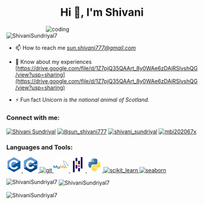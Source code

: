 <h1 align="center">Hi 👋, I'm Shivani</h1>
<!-- <h3 align="center">Driven by curiosity, fueled by challenges, and powered by code</h3> -->

<img align="right" alt="coding" width="400" src="https://cdna.artstation.com/p/assets/images/images/028/102/058/original/pixel-jeff-matrix-s.gif?1593487263">

<p align="left"> <img src="https://komarev.com/ghpvc/?username=ShivaniSundriyal7&label=Profile%20views&color=0e75b6&style=flat" alt="ShivaniSundriyal7
" /> </p>

- 📫 How to reach me *sun.shivani777@gmail.com*

- 📄 Know about my experiences [https://drive.google.com/file/d/1Z7pjQ35QAArt_8y0WAe6zDAjRSlvshQG/view?usp=sharing](https://drive.google.com/file/d/1Z7pjQ35QAArt_8y0WAe6zDAjRSlvshQG/view?usp=sharing)

- ⚡ Fun fact *Unicorn is the national animal of Scotland.*

<h3 align="left">Connect with me:</h3>
<p align="left">
<a href="https://www.linkedin.com/in/shivani-sundriyal-3b88931b2/" target="blank"><img align="center" src="https://raw.githubusercontent.com/rahuldkjain/github-profile-readme-generator/master/src/images/icons/Social/linked-in-alt.svg" alt="Shivani Sundriyal" height="30" width="40" /></a>
<a href="https://www.hackerrank.com/profile/sun_shivani777"><img align="center" src="https://raw.githubusercontent.com/rahuldkjain/github-profile-readme-generator/master/src/images/icons/Social/hackerrank.svg" alt="@sun_shivani777" height="30" width="40" /></a>
<a href="https://leetcode.com/shivani_sundriyal/" target="blank"><img align="center" src="https://raw.githubusercontent.com/rahuldkjain/github-profile-readme-generator/master/src/images/icons/Social/leet-code.svg" alt="shivani_sundriyal" height="30" width="40" /></a>
<a href="https://auth.geeksforgeeks.org/user/mbi202067x/?utm_source=geeksforgeeks&utm_medium=my_profile&utm_campaign=auth_user"><img align="center" src="https://raw.githubusercontent.com/rahuldkjain/github-profile-readme-generator/master/src/images/icons/Social/geeks-for-geeks.svg" alt="mbi202067x" height="30" width="40" /></a>
</p>

<h3 align="left">Languages and Tools:</h3>
<p align="left"> <a href="https://www.cprogramming.com/" target="_blank" rel="noreferrer"> <img src="https://raw.githubusercontent.com/devicons/devicon/master/icons/c/c-original.svg" alt="c" width="40" height="40"/> </a> <a href="https://www.w3schools.com/cpp/" target="_blank" rel="noreferrer"> <img src="https://raw.githubusercontent.com/devicons/devicon/master/icons/cplusplus/cplusplus-original.svg" alt="cplusplus" width="40" height="40"/> </a> <a href="https://git-scm.com/" target="_blank" rel="noreferrer"> <img src="https://www.vectorlogo.zone/logos/git-scm/git-scm-icon.svg" alt="git" width="40" height="40"/> </a> <a href="https://www.mysql.com/" target="_blank" rel="noreferrer"> <img src="https://raw.githubusercontent.com/devicons/devicon/master/icons/mysql/mysql-original-wordmark.svg" alt="mysql" width="40" height="40"/> </a> <a href="https://pandas.pydata.org/" target="_blank" rel="noreferrer"> <img src="https://raw.githubusercontent.com/devicons/devicon/2ae2a900d2f041da66e950e4d48052658d850630/icons/pandas/pandas-original.svg" alt="pandas" width="40" height="40"/> </a> <a href="https://www.python.org" target="_blank" rel="noreferrer"> <img src="https://raw.githubusercontent.com/devicons/devicon/master/icons/python/python-original.svg" alt="python" width="40" height="40"/> </a> <a href="https://scikit-learn.org/" target="_blank" rel="noreferrer"> <img src="https://upload.wikimedia.org/wikipedia/commons/0/05/Scikit_learn_logo_small.svg" alt="scikit_learn" width="40" height="40"/> </a> <a href="https://seaborn.pydata.org/" target="_blank" rel="noreferrer"> <img src="https://seaborn.pydata.org/_images/logo-mark-lightbg.svg" alt="seaborn" width="40" height="40"/> </a> </p>

<p><img align="left" src="https://github-readme-stats.vercel.app/api/top-langs?username=ShivaniSundriyal7&show_icons=true&locale=en&layout=compact" alt="ShivaniSundriyal7" /></p>

<p>&nbsp;<img align="center" src="https://github-readme-stats.vercel.app/api?username=ShivaniSundriyal7&show_icons=true&locale=en" alt="ShivaniSundriyal7" /></p>

<p><img align="center" src="https://github-readme-streak-stats.herokuapp.com/?user=ShivaniSundriyal7&" alt="ShivaniSundriyal7" /></p>
